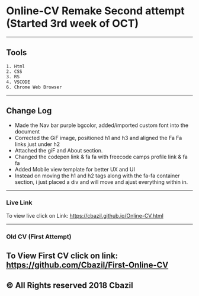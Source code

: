 # Online-CV Remake Second attempt (Started 3rd week of OCT)
---
## Tools
    1. Html
    2. CSS
    3. RS
    4. VSCODE
    6. Chrome Web Browser 
---
## Change Log
- Made the Nav bar purple bgcolor, added/imported custom font into the document
- Corrected the GiF image, positioned h1 and h3 and aligned the Fa Fa links just under h2 
- Attached the giF and About section.
- Changed the codepen link & fa fa with freecode camps profile link & fa fa
- Added Mobile view template for better UX and UI
- Instead on moving the h1 and h2 tags along with the fa-fa container section, i just placed a div and will move and ajust everything within in.

---
### Live Link
To view live click on Link: https://cbazil.github.io/Online-CV.html

---
### Old CV (First Attempt)
To View First CV click on link: https://github.com/Cbazil/First-Online-CV
---
## &copy; All Rights reserved 2018 Cbazil
